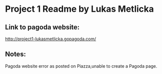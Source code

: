 Project 1 Readme by Lukas Metlicka
==================================

Link to pagoda website:
-----------------------
http://project1-lukasmetlicka.gopagoda.com/

Notes:
------
Pagoda website error as posted on Piazza,unable to create a Pagoda page.